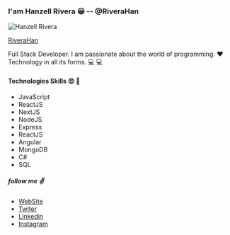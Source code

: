 ### I'am Hanzell Rivera :grinning: -- @RiveraHan

![Hanzell Rivera](https://avatars.githubusercontent.com/u/55303043?s=400&u=806cd0cf009147a19840aed7278d1acf56de182b&v=4)

[RiveraHan](https://riverahan.github.io)

Full Stack Developer. I am passionate about the world of programming. :heart: Technology in all its forms. :computer: :computer:

#### Technologies Skills :heart_eyes: :muscle:

- JavaScript
- ReactJS
- NextJS
- NodeJS
- Express
- ReactJS
- Angular
- MongoDB
- C#
- SQL

##### follow me :v:

* [WebSite](https://riverahan.github.io)
* [Twiter](https://twitter.com/rivera_hanzell)
* [Linkedin](https://www.linkedin.com/in/hanzell-rivera-027539175)
* [Instagram](https://www.instagram.com/hanzellriverap)
